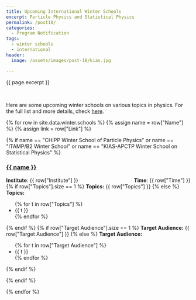 ```yaml
---
title: Upcoming International Winter Schools
excerpt: Particle Physics and Statistical Physics
permalink: /post18/
categories:
  - Program Notification
tags:
  - winter schools
  - international
header:
  image: /assets/images/post-18/kias.jpg

---
```


<span class="excerpt">{{ page.excerpt }}</span>

<br>

Here are some upcoming winter schools on various topics in physics. For the full list and more details, check [here](/winter-schools/). 

{% for row in site.data.winter.schools %}
{% assign name = row["Name"] %}
{% assign link = row["Link"] %}

{% if name == "CHIPP Winter School of Particle Physics" or name == "ITAMP/B2 Winter School" or name == "KIAS-APCTP Winter School on Statistical Physics" %}

<h3><a href="{{ link }}">{{ name }}</a></h3>

<div style="float: left;"><b>Institute</b>: {{ row["Institute"] }}</div><div style="float: right;"><b>Time</b>: {{ row["Time"] }}</div>
<br>
{% if row["Topics"].size == 1 %}
<b>Topics:</b>
{{ row["Topics"] }}
{% else %}
<b>Topics:</b>
<ul>
{% for t in row["Topics"] %}
<li>{{ t }}</li>
{% endfor %}
</ul>
{% endif %}
{% if row["Target Audience"].size == 1 %}
<b>Target Audience:</b>
{{ row["Target Audience"] }}
{% else %}
<b>Target Audience:</b>
<ul>
{% for t in row["Target Audience"] %}
<li>{{ t }}</li>
{% endfor %}
</ul>
{% endif %}

{% endif %}

{% endfor %}
